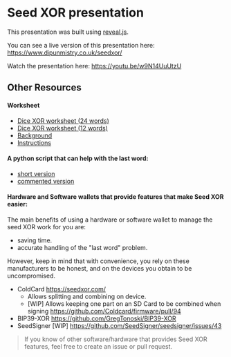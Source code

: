 # Seed XOR presentation

This presentation was built using [reveal.js](https://revealjs.com/).

You can see a live version of this presentation here: <https://www.dipunmistry.co.uk/seedxor/>

Watch the presentation here: <https://youtu.be/w9N14UuUtzU>

## Other Resources

#### Worksheet

- [Dice XOR worksheet (24 words)](assets/dice-xor-24words-a4.pdf)
- [Dice XOR worksheet (12 words)](assets/dice-xor-12words-a4.pdf)
- [Background](assets/background.md)
- [Instructions](assets/dice-xor-instructions.md)

#### A python script that can help with the last word:
- [short version](assets/generate-seed.min.py)
- [commented version](assets/generate-seed.comments.py)

#### Hardware and Software wallets that provide features that make Seed XOR easier:

The main benefits of using a hardware or software wallet to manage the seed XOR work for you are:
- saving time.
- accurate handling of the "last word" problem.

However, keep in mind that with convenience, you rely on these manufacturers to be honest, and on the devices you obtain to be uncompromised.

- ColdCard <https://seedxor.com/>
    - Allows splitting and combining on device.
    - [WIP] Allows keeping one part on an SD Card to be combined when signing <https://github.com/Coldcard/firmware/pull/94>
- BIP39-XOR <https://github.com/GregTonoski/BIP39-XOR>
- SeedSigner [WIP] <https://github.com/SeedSigner/seedsigner/issues/43>

> If you know of other software/hardware that provides Seed XOR features, feel free to create an issue or pull request.
